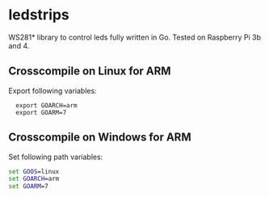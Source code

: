 # ledstrips

WS281* library to control leds fully written in Go. 
Tested on Raspberry Pi 3b and 4.


## Crosscompile on Linux for ARM

Export following variables:

```terminal
  export GOARCH=arm
  export GOARM=7
```

## Crosscompile on Windows for ARM

Set following path variables:

```cmd
set GOOS=linux
set GOARCH=arm
set GOARM=7
``` 

